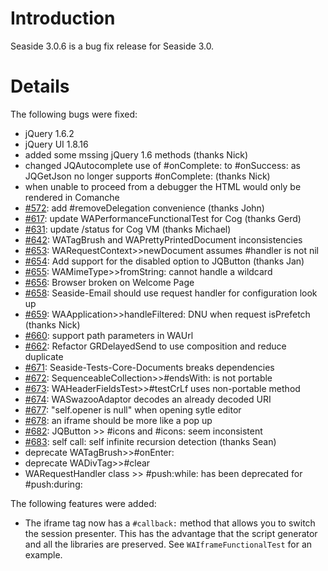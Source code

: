 # Introduction #
Seaside 3.0.6 is a bug fix release for Seaside 3.0.


# Details #

The following bugs were fixed:
  * jQuery 1.6.2
  * jQuery UI 1.8.16
  * added some mssing jQuery 1.6 methods (thanks Nick)
  * changed JQAutocomplete use of #onComplete: to #onSuccess: as JQGetJson no longer supports #onComplete: (thanks Nick)
  * when unable to proceed from a debugger the HTML would only be rendered in Comanche
  * [#572](https://github.com/SeasideSt/Seaside/issues/572): 	add #removeDelegation convenience (thanks John)
  * [#617](https://github.com/SeasideSt/Seaside/issues/617):	update WAPerformanceFunctionalTest for Cog (thanks Gerd)
  * [#631](https://github.com/SeasideSt/Seaside/issues/631): 	update /status for Cog VM (thanks Michael)
  * [#642](https://github.com/SeasideSt/Seaside/issues/642): 	WATagBrush and WAPrettyPrintedDocument inconsistencies
  * [#653](https://github.com/SeasideSt/Seaside/issues/653): 	WARequestContext>>newDocument assumes #handler is not nil
  * [#654](https://github.com/SeasideSt/Seaside/issues/654): 	Add support for the disabled option to JQButton (thanks Jan)
  * [#655](https://github.com/SeasideSt/Seaside/issues/655): 	WAMimeType>>fromString: cannot handle a wildcard
  * [#656](https://github.com/SeasideSt/Seaside/issues/656): 	Browser broken on Welcome Page
  * [#658](https://github.com/SeasideSt/Seaside/issues/658): 	Seaside-Email should use request handler for configuration look up
  * [#659](https://github.com/SeasideSt/Seaside/issues/659): 	WAApplication>>handleFiltered: DNU when request isPrefetch (thanks Nick)
  * [#660](https://github.com/SeasideSt/Seaside/issues/660): 	support path parameters in WAUrl
  * [#662](https://github.com/SeasideSt/Seaside/issues/662): 	Refactor GRDelayedSend to use composition and reduce duplicate
  * [#671](https://github.com/SeasideSt/Seaside/issues/671):	Seaside-Tests-Core-Documents breaks dependencies
  * [#672](https://github.com/SeasideSt/Seaside/issues/672):	SequenceableCollection>>#endsWith: is not portable
  * [#673](https://github.com/SeasideSt/Seaside/issues/673):	WAHeaderFieldsTest>>#testCrLf uses non-portable method
  * [#674](https://github.com/SeasideSt/Seaside/issues/674): 	WASwazooAdaptor decodes an already decoded URI
  * [#677](https://github.com/SeasideSt/Seaside/issues/677): 	"self.opener is null" when opening sytle editor
  * [#678](https://github.com/SeasideSt/Seaside/issues/678): 	an iframe should be more like a pop up
  * [#682](https://github.com/SeasideSt/Seaside/issues/682): 	JQButton >> #icons and #icons: seem inconsistent
  * [#683](https://github.com/SeasideSt/Seaside/issues/683): 	self call: self infinite recursion detection (thanks Sean)
  * deprecate WATagBrush>>#onEnter:
  * deprecate WADivTag>>#clear
  * WARequestHandler class >> #push:while: has been deprecated for #push:during:

The following features were added:
  * The iframe tag now has a `#callback:` method that allows you to switch the session presenter. This has the advantage that the script generator and all the libraries are preserved. See `WAIframeFunctionalTest` for an example.
